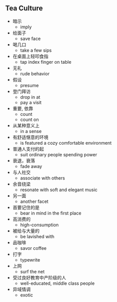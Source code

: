 ## Tea Culture

* 暗示
  * imply
* 给面子
  * save face
* 喝几口
  * take a few sips
* 在桌面上轻叩食指
  * tap index finger on table
* 无礼
  * rude behavior
* 假设
  * presume
* 登门拜访
  * drop in at
  * pay a visit
* 重要, 依靠
  * count
  * count on
* 从某种意义上
  * in a sense
* 有舒适惬意的环境
  * is featured a cozy comfortable environment
* 普通人支付的起
  * suit ordinary people spending power
* 衰退，衰落
  * fade away
* 与人社交
  * associate with others
* 余音绕梁
  * resonate with soft and elegant music
* 另一面
  * another facet
* 首要记住的是
  * bear in mind in the first place
* 高消费的
  * high-consumption
* 被给与大量的
  * be lavished with
* 品咖啡
  * savor coffee
* 打字
  * typewrite
* 上网
  * surf the net
* 受过良好教育中产阶级的人
  * well-educated, middle class people
* 异域情调
  * exotic